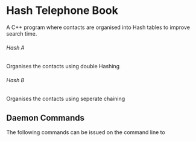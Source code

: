 # Hash Telephone Book
A C++ program where contacts are organised into Hash tables to improve search time.

###### Hash A
Organises the contacts using double Hashing

###### Hash B
Organises the contacts using seperate chaining

## Daemon Commands
The following commands can be issued on the command line to 
